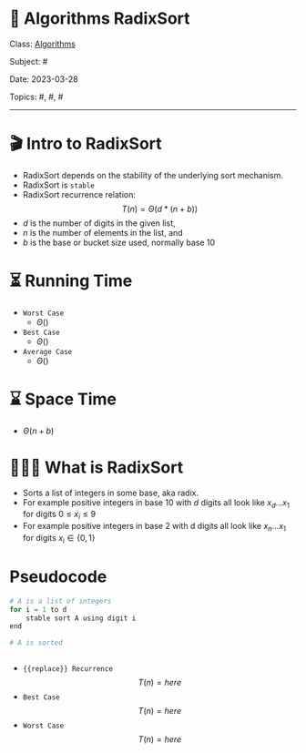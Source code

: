 # 🔰 Algorithms RadixSort
Class: <a href="https://github.com/lamula21/cheat-sheets/blob/main/CMSC%20351%20Algorithms/Algorithms.md">Algorithms</a>

Subject: #

Date: 2023-03-28

Topics: #, #, # 

---
# 🎬 Intro to RadixSort
- RadixSort depends on the stability of the underlying sort mechanism.
- RadixSort is `stable`
- RadixSort recurrence relation:
$$T(n) = Θ(d*(n+b))$$
- $d$ is the number of digits in the given list, 
- $n$ is the number of elements in the list, and 
- $b$ is the base or bucket size used, normally base 10


# ⏳ Running Time

- `Worst Case`
	- $Θ\left(   \right)$
- `Best Case`
	- $Θ\left(   \right)$
- `Average Case`
	- $Θ\left(   \right)$

# ⌛️ Space Time
- $Θ\left( n+b \right)$

# 🤷🏻‍♂️ What is RadixSort
- Sorts a list of integers in some base, aka radix. 
- For example positive integers in base 10 with $d$ digits all look like $x_{d}$...$x_{1}$ for digits $0 ≤ x_{i} ≤ 9$  
- For example positive integers in base 2 with d digits all look like $x_{n}...x_{1}$ for digits $x_{i} ∈ \{0, 1\}$

# Pseudocode
```python
# A is a list of integers
for i = 1 to d
    stable sort A using digit i
end

# A is sorted
```

```python

```

- `{{replace}} Recurrence`
$$T(n) = here $$
- `Best Case`
$$T(n) = here$$
- `Worst Case`
$$T(n) = here$$
